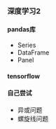 ### 深度学习2

#### pandas库

- Series
- DataFrame
- Panel

#### tensorflow

#### 自己尝试

- 异或问题
- 螺旋线问题



